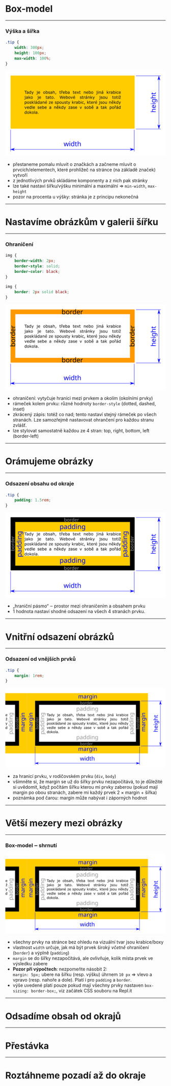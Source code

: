 <!-- .slide: data-state="c-slide-inter" -->

# Box-model

----

### Výška a šířka

```css
.tip {
	width: 300px;
	height: 100px;
	max-width: 100%;
}
```
<!-- .element: class="c-text-sm " contenteditable="true" -->

<img src="img/box-model-width-height.svg" style="border:0 none;box-shadow:none;">

>>>
* přestaneme pomalu mluvit o značkách a začneme mluvit o prvcích/elementech, které prohlížeč na stránce (na základě značek) vytvoří
* z jednotlivých prvků skládáme komponenty a z nich pak stránky
* lze také nastavi šířku/výšku minimální a maximální => `min-width`, `max-height`
* pozor na procenta u výšky: stránka je z principu nekonečná


----

<!-- .slide: data-state="c-slide-task" -->

# Nastavíme obrázkům v galerii šířku

----

### Ohraničení

```css
img {
	border-width: 2px;
	border-style: solid;
	border-color: black;
}
```

<!-- .element: class="c-text-xs fragment" contenteditable="true" -->

```css
img {
	border: 2px solid black;
}

```
<!-- .element: class="c-text-xs fragment" contenteditable="true" -->

<img class="fragment" src="img/box-model-border.svg" style="border:0 none;box-shadow:none;">


>>>
* ohraničení: vytyčuje hranici mezi prvkem a okolím (okolními prvky)
* rámeček kolem prvku: různé hodnoty `border-style` (dotted, dashed, inset)
* zkrácený zápis: totéž co nad; tento nastaví stejný rámeček po všech stranách. Lze samozřejmě nastavovat ohrančení pro každou stranu zvlášť.
* lze stylovat samostatně každou ze 4 stran: top, right, bottom, left (border-left)

----

<!-- .slide: data-state="c-slide-task" -->

# Orámujeme obrázky

----

### Odsazení obsahu od okraje

```css
.tip {
	padding: 1.5rem;
}
```
<!-- .element: class="c-text-md " contenteditable="true" -->

<img src="img/box-model-padding.svg" style="border:0 none;box-shadow:none;">

>>>
* „hraniční pásmo“ ‒ prostor mezi ohraničením a obsahem prvku
* 1 hodnota nastaví shodné odsazení na všech 4 stranách prvku.

----

<!-- .slide: data-state="c-slide-task" -->

# Vnitřní odsazení obrázků

----

### Odsazení od vnějších prvků

```css
.tip {
	margin: 1rem;
}
```
<!-- .element: class="c-text-md " contenteditable="true" -->

<img src="img/box-model-margin.svg" style="border:0 none;box-shadow:none;">

>>>
* za hranicí prvku, v rodičovském prvku (`div`, `body`)
* všimněte si, že margin se už do šířky prvku nezapočítává, to je důležité si uvědomit, když počítám šířku kterou mi prvky zaberou (pokud mají margin po obou stranách, zabere mi každý prvek 2 × margin + šířka)
* poznámka pod čarou: margin může nabývat i záporných hodnot

----

<!-- .slide: data-state="c-slide-task" -->

# Větší mezery mezi obrázky

----

### Box-model ‒ shrnutí

<img src="img/box-model-margin.svg" style="border:0 none;box-shadow:none;">

>>>
* všechny prvky na stránce bez ohledu na vizuální tvar jsou krabice/boxy
* vlastnost `width` určuje, jak má být prvek široký *včetně* ohraničení (`border`) a výplně (`padding`)
* `margin` se do šířky nezapočítává, ale ovlivňuje, kolik místa prvek ve výsledku zabere
* **Pozor při výpočtech**: nezpomeňte násobit 2: <br>
	`margin: 5px;` ubere na šířku (resp. výšku) úhrnem `10 px` => vlevo a vpravo (resp. nahoře a dole). Platí i pro `padding` a `border`.
* výše uvedené platí pouze pokud mají všechny prvky nastaven `box-sizing: border-box;`, viz začátek CSS souboru na Repl.it

----

<!-- .slide: data-state="c-slide-task" -->

# Odsadíme obsah od okrajů

----

# Přestávka

<!-- .slide: data-state="c-slide-break" -->


----

<!-- .slide: data-state="c-slide-task" -->

# Roztáhneme pozadí až do okraje
